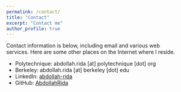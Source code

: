 ```yaml
---
permalink: /contact/
title: "Contact"
excerpt: "Contact me"
author_profile: true
---
```

Contact information is below, including email and various web services. Here are some other places on the Internet where I reside.

* Polytechnique: abdollah.rida [at] polytechnique [dot] org
* Berkeley: abdollah.rida [at] berkeley [dot] edu
* LinkedIn: [abdollah-rida](https://www.linkedin.com/in/abdollah-rida/?locale=en_US)
* GitHub: [AbdollahRida](https://github.com/AbdollahRida)


